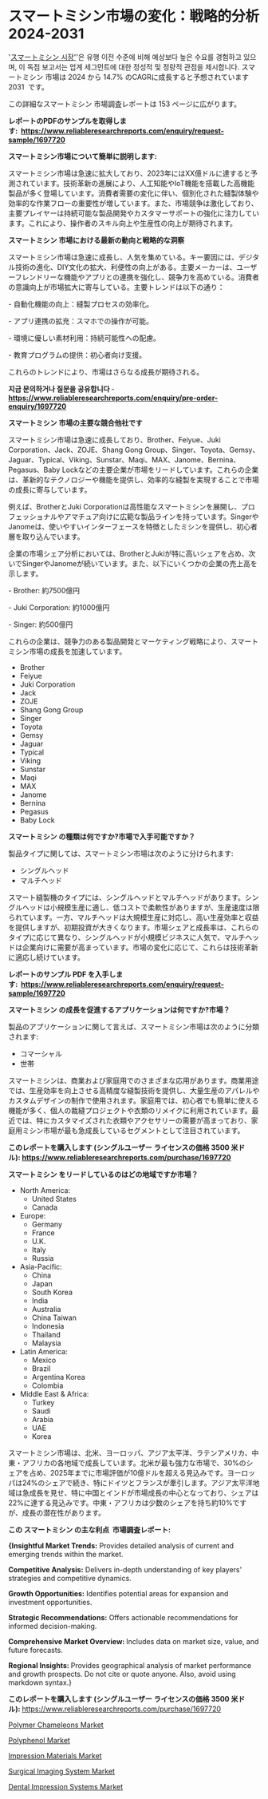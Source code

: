 <p><h1>スマートミシン市場の変化：戦略的分析 2024-2031</h1></p><p>'<a href="https://www.reliableresearchreports.com/smart-sewing-machine-r1697720?utm_campaign=110&utm_medium=36&utm_source=Github&utm_content=ia&utm_term=07112024&utm_id=smart-sewing-machine">スマートミシン 시장'</a>'은 유행 이전 수준에 비해 예상보다 높은 수요를 경험하고 있으며, 이 독점 보고서는 업계 세그먼트에 대한 정성적 및 정량적 관점을 제시합니다. スマートミシン 市場は 2024 から 14.7% のCAGRに成長すると予想されています 2031&nbsp; です。</p>
<p>この詳細なスマートミシン 市場調査レポートは 153 ページに広がります。</p>
<p><strong>レポートのPDFのサンプルを取得します</strong><strong>:&nbsp;&nbsp;<a href="https://www.reliableresearchreports.com/enquiry/request-sample/1697720?utm_campaign=110&utm_medium=36&utm_source=Github&utm_content=ia&utm_term=07112024&utm_id=smart-sewing-machine">https://www.reliableresearchreports.com/enquiry/request-sample/1697720</a></strong></p>
<p><strong>スマートミシン市場について簡単に説明します:</strong></p>
<p><p>スマートミシン市場は急速に拡大しており、2023年にはXX億ドルに達すると予測されています。技術革新の進展により、人工知能やIoT機能を搭載した高機能製品が多く登場しています。消費者需要の変化に伴い、個別化された縫製体験や効率的な作業フローの重要性が増しています。また、市場競争は激化しており、主要プレイヤーは持続可能な製品開発やカスタマーサポートの強化に注力しています。これにより、操作者のスキル向上や生産性の向上が期待されます。</p></p>
<p><strong>スマートミシン 市場における最新の動向と戦略的な洞察</strong></p>
<p><p>スマートミシン市場は急速に成長し、人気を集めている。キー要因には、デジタル技術の進化、DIY文化の拡大、利便性の向上がある。主要メーカーは、ユーザーフレンドリーな機能やアプリとの連携を強化し、競争力を高めている。消費者の意識向上が市場拡大に寄与している。主要トレンドは以下の通り：</p><p>- 自動化機能の向上：縫製プロセスの効率化。</p><p>- アプリ連携の拡充：スマホでの操作が可能。</p><p>- 環境に優しい素材利用：持続可能性への配慮。</p><p>- 教育プログラムの提供：初心者向け支援。</p><p>  </p><p>これらのトレンドにより、市場はさらなる成長が期待される。</p></p>
<p><strong>지금 문의하거나 질문을 공유합니다</strong><strong>&nbsp;</strong>-<strong><a href="https://www.reliableresearchreports.com/enquiry/pre-order-enquiry/1697720?utm_campaign=110&utm_medium=36&utm_source=Github&utm_content=ia&utm_term=07112024&utm_id=smart-sewing-machine">https://www.reliableresearchreports.com/enquiry/pre-order-enquiry/1697720</a></strong></p>
<p><strong>スマートミシン 市場の主要な競合他社です</strong></p>
<p><p>スマートミシン市場は急速に成長しており、Brother、Feiyue、Juki Corporation、Jack、ZOJE、Shang Gong Group、Singer、Toyota、Gemsy、Jaguar、Typical、Viking、Sunstar、Maqi、MAX、Janome、Bernina、Pegasus、Baby Lockなどの主要企業が市場をリードしています。これらの企業は、革新的なテクノロジーや機能を提供し、効率的な縫製を実現することで市場の成長に寄与しています。</p><p>例えば、BrotherとJuki Corporationは高性能なスマートミシンを展開し、プロフェッショナルやアマチュア向けに広範な製品ラインを持っています。SingerやJanomeは、使いやすいインターフェースを特徴としたミシンを提供し、初心者層を取り込んでいます。</p><p>企業の市場シェア分析においては、BrotherとJukiが特に高いシェアを占め、次いでSingerやJanomeが続いています。また、以下にいくつかの企業の売上高を示します。</p><p>- Brother: 約7500億円</p><p>- Juki Corporation: 約1000億円</p><p>- Singer: 約500億円</p><p>これらの企業は、競争力のある製品開発とマーケティング戦略により、スマートミシン市場の成長を加速しています。</p></p>
<p><ul><li>Brother</li><li>Feiyue</li><li>Juki Corporation</li><li>Jack</li><li>ZOJE</li><li>Shang Gong Group</li><li>Singer</li><li>Toyota</li><li>Gemsy</li><li>Jaguar</li><li>Typical</li><li>Viking</li><li>Sunstar</li><li>Maqi</li><li>MAX</li><li>Janome</li><li>Bernina</li><li>Pegasus</li><li>Baby Lock</li></ul></p>
<p><strong>スマートミシン の種類は何ですか?市場で入手可能ですか？</strong></p>
<p>製品タイプに関しては、スマートミシン市場は次のように分けられます:</p>
<p><ul><li>シングルヘッド</li><li>マルチヘッド</li></ul></p>
<p><p>スマート縫製機のタイプには、シングルヘッドとマルチヘッドがあります。シングルヘッドは小規模生産に適し、低コストで柔軟性がありますが、生産速度は限られています。一方、マルチヘッドは大規模生産に対応し、高い生産効率と収益を提供しますが、初期投資が大きくなります。市場シェアと成長率は、これらのタイプに応じて異なり、シングルヘッドが小規模ビジネスに人気で、マルチヘッドは企業向けに需要が高まっています。市場の変化に応じて、これらは技術革新に適応し続けています。</p></p>
<p><strong>レポートのサンプル PDF を入手します:&nbsp;</strong><strong>&nbsp;<a href="https://www.reliableresearchreports.com/enquiry/request-sample/1697720?utm_campaign=110&utm_medium=36&utm_source=Github&utm_content=ia&utm_term=07112024&utm_id=smart-sewing-machine">https://www.reliableresearchreports.com/enquiry/request-sample/1697720</a></strong></p>
<p><strong>スマートミシン の成長を促進するアプリケーションは何ですか?市場？</strong></p>
<p>製品のアプリケーションに関して言えば、スマートミシン市場は次のように分類されます:</p>
<p><ul><li>コマーシャル</li><li>世帯</li></ul></p>
<p><p>スマートミシンは、商業および家庭用でのさまざまな応用があります。商業用途では、生産効率を向上させる高精度な縫製技術を提供し、大量生産のアパレルやカスタムデザインの制作で使用されます。家庭用では、初心者でも簡単に使える機能が多く、個人の裁縫プロジェクトや衣類のリメイクに利用されています。最近では、特にカスタマイズされた衣類やアクセサリーの需要が高まっており、家庭用ミシン市場が最も急成長しているセグメントとして注目されています。</p></p>
<p><strong>このレポートを購入します (シングルユーザー ライセンスの価格 3500 米ドル):</strong><strong>&nbsp;<a href="https://www.reliableresearchreports.com/purchase/1697720?utm_campaign=110&utm_medium=36&utm_source=Github&utm_content=ia&utm_term=07112024&utm_id=smart-sewing-machine">https://www.reliableresearchreports.com/purchase/1697720</a></strong></p>
<p><strong>スマートミシン をリードしているのはどの地域ですか市場？</strong></p>
<p><ul>
    <li>
        North America:
        <ul>
            <li>United States</li>
            <li>Canada</li>
        </ul>
    </li>
    <li>
        Europe:
        <ul>
            <li>Germany</li>
            <li>France</li>
            <li>U.K.</li>
            <li>Italy</li>
            <li>Russia</li>
        </ul>
    </li>
    <li>
        Asia-Pacific:
        <ul>
            <li>China</li>
            <li>Japan</li>
            <li>South Korea</li>
            <li>India</li>
            <li>Australia</li>
            <li>China Taiwan</li>
            <li>Indonesia</li>
            <li>Thailand</li>
            <li>Malaysia</li>
        </ul>
    </li>
    <li>
        Latin America:
        <ul>
            <li>Mexico</li>
            <li>Brazil</li>
            <li>Argentina Korea</li>
            <li>Colombia</li>
        </ul>
    </li>
    <li>
        Middle East & Africa:
        <ul>
            <li>Turkey</li>
            <li>Saudi</li>
            <li>Arabia</li>
            <li>UAE</li>
            <li>Korea</li>
        </ul>
    </li>
    </ul></p>
<p><p>スマートミシン市場は、北米、ヨーロッパ、アジア太平洋、ラテンアメリカ、中東・アフリカの各地域で成長しています。北米が最も強力な市場で、30%のシェアを占め、2025年までに市場評価が10億ドルを超える見込みです。ヨーロッパは24%のシェアで続き、特にドイツとフランスが牽引します。アジア太平洋地域は急成長を見せ、特に中国とインドが市場成長の中心となっており、シェアは22%に達する見込みです。中東・アフリカは少数のシェアを持ち約10%ですが、成長の潜在性があります。</p></p>
<p><strong>この スマートミシン の主な利点&nbsp; 市場調査レポート:</strong></p>
<p><strong>{Insightful Market Trends:</strong> Provides detailed analysis of current and emerging trends within the market.</p>
<p><strong>Competitive Analysis:</strong> Delivers in-depth understanding of key players' strategies and competitive dynamics.</p>
<p><strong>Growth Opportunities:</strong> Identifies potential areas for expansion and investment opportunities.</p>
<p><strong>Strategic Recommendations:</strong> Offers actionable recommendations for informed decision-making.</p>
<p><strong>Comprehensive Market Overview: </strong>Includes data on market size, value, and future forecasts.</p>
<p><strong>Regional Insights: </strong>Provides geographical analysis of market performance and growth prospects. Do not cite or quote anyone. Also, avoid using markdown syntax.}</p>
<p><strong>このレポートを購入します (シングルユーザー ライセンスの価格 3500 米ドル):&nbsp;</strong><a href="https://www.reliableresearchreports.com/purchase/1697720?utm_campaign=110&utm_medium=36&utm_source=Github&utm_content=ia&utm_term=07112024&utm_id=smart-sewing-machine">https://www.reliableresearchreports.com/purchase/1697720</a></p>
<p><p><a href="https://github.com/Rekhakhatun65/Market-Research-Report-List-1/blob/main/polymer-chameleons-market.md?utm_campaign=110&utm_medium=36&utm_source=Github&utm_content=ia&utm_term=07112024&utm_id=smart-sewing-machine">Polymer Chameleons Market</a></p><p><a href="https://github.com/HeatherFernandez476/Market-Research-Report-List-1/blob/main/polyphenol-market.md?utm_campaign=110&utm_medium=36&utm_source=Github&utm_content=ia&utm_term=07112024&utm_id=smart-sewing-machine">Polyphenol Market</a></p><p><a href="https://issuu.com/reportprime-2/docs/impression-materials-market-size-20_62737487a232a9?utm_campaign=110&utm_medium=36&utm_source=Github&utm_content=ia&utm_term=07112024&utm_id=smart-sewing-machine">Impression Materials Market</a></p><p><a href="https://issuu.com/reportprime-2/docs/surgical-imaging-system-market-size_9bd679ab6e558d?utm_campaign=110&utm_medium=36&utm_source=Github&utm_content=ia&utm_term=07112024&utm_id=smart-sewing-machine">Surgical Imaging System Market</a></p><p><a href="https://issuu.com/reportprime-2/docs/dental-impression-systems-market-si_6523c343d5cd47?utm_campaign=110&utm_medium=36&utm_source=Github&utm_content=ia&utm_term=07112024&utm_id=smart-sewing-machine">Dental Impression Systems Market</a></p></p>
<p>&nbsp;</p>